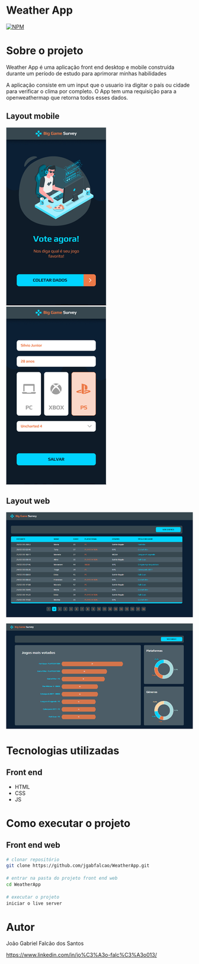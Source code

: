 # Weather App
[![NPM](https://img.shields.io/npm/l/react)](https://github.com/jgabfalcao/WeatherApp/blob/main/LICENSE) 

# Sobre o projeto

Weather App é uma aplicação front end desktop e mobile construída durante um período de estudo para aprimorar minhas habilidades

A aplicação consiste em um input que o usuario ira digitar o país ou cidade para verificar o clima por completo. O App tem uma requisição para a openweathermap que retorna todos esses dados.

## Layout mobile
![Mobile 1](https://github.com/acenelio/assets/raw/main/sds1/mobile1.png) ![Mobile 2](https://github.com/acenelio/assets/raw/main/sds1/mobile2.png)

## Layout web
![Web 1](https://github.com/acenelio/assets/raw/main/sds1/web1.png)

![Web 2](https://github.com/acenelio/assets/raw/main/sds1/web2.png)

# Tecnologias utilizadas
## Front end
- HTML
- CSS 
- JS 

# Como executar o projeto
## Front end web

```bash
# clonar repositório
git clone https://github.com/jgabfalcao/WeatherApp.git

# entrar na pasta do projeto front end web
cd WeatherApp

# executar o projeto
iniciar o live server
```

# Autor

João Gabriel Falcão dos Santos 

https://www.linkedin.com/in/jo%C3%A3o-falc%C3%A3o013/
